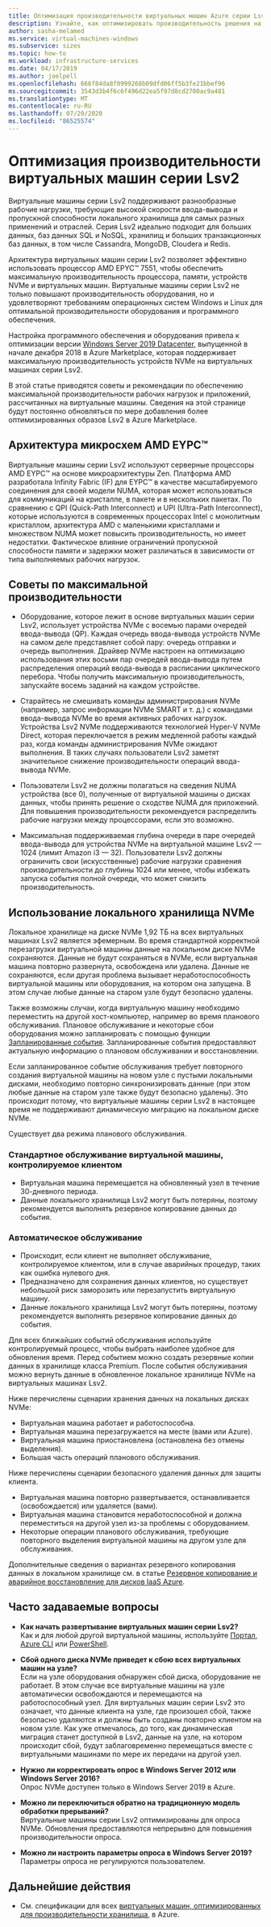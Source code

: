 ```yaml
---
title: Оптимизация производительности виртуальных машин Azure серии Lsv2 — хранилище
description: Узнайте, как оптимизировать производительность решения на виртуальных машинах серии Lsv2.
author: sasha-melamed
ms.service: virtual-machines-windows
ms.subservice: sizes
ms.topic: how-to
ms.workload: infrastructure-services
ms.date: 04/17/2019
ms.author: joelpell
ms.openlocfilehash: 666f84da8f0999268b09dfd06ff5b3fe21bbef96
ms.sourcegitcommit: 3543d3b4f6c6f496d22ea5f97d8cd2700ac9a481
ms.translationtype: MT
ms.contentlocale: ru-RU
ms.lasthandoff: 07/20/2020
ms.locfileid: "86525574"
---
```

# <a name="optimize-performance-on-the-lsv2-series-virtual-machines"></a>Оптимизация производительности виртуальных машин серии Lsv2

Виртуальные машины серии Lsv2 поддерживают разнообразные рабочие нагрузки, требующие высокой скорости ввода-вывода и пропускной способности локального хранилища для самых разных применений и отраслей.  Серия Lsv2 идеально подходит для больших данных, баз данных SQL и NoSQL, хранилищ и больших транзакционных баз данных, в том числе Cassandra, MongoDB, Cloudera и Redis.

Архитектура виртуальных машин серии Lsv2 позволяет эффективно использовать процессор AMD EPYC™ 7551, чтобы обеспечить максимальную производительность процессора, памяти, устройств NVMe и виртуальных машин. Виртуальные машины серии Lsv2 не только повышают производительность оборудования, но и удовлетворяют требованиям операционных систем Windows и Linux для оптимальной производительности оборудования и программного обеспечения.

Настройка программного обеспечения и оборудования привела к оптимизации версии [Windows Server 2019 Datacenter](https://www.microsoft.com/cloud-platform/windows-server-pricing), выпущенной в начале декабря 2018 в Azure Marketplace, которая поддерживает максимальную производительность устройств NVMe на виртуальных машинах серии Lsv2.

В этой статье приводятся советы и рекомендации по обеспечению максимальной производительности рабочих нагрузок и приложений, рассчитанных на виртуальные машины. Сведения на этой странице будут постоянно обновляться по мере добавления более оптимизированных образов Lsv2 в Azure Marketplace.

## <a name="amd-eypc-chipset-architecture"></a>Архитектура микросхем AMD EYPC™

Виртуальные машины серии Lsv2 используют серверные процессоры AMD EYPC™ на основе микроархитектуры Zen. Платформа AMD разработала Infinity Fabric (IF) для EYPC™ в качестве масштабируемого соединения для своей модели NUMA, которая может использоваться для коммуникаций на кристалле, в пакете и в нескольких пакетах. По сравнению с QPI (Quick-Path Interconnect) и UPI (Ultra-Path Interconnect), которые используются в современных процессорах Intel с монолитным кристаллом, архитектура AMD с маленькими кристаллами и множеством NUMA может повысить производительность, но имеет недостатки. Фактическое влияние ограничений пропускной способности памяти и задержки может различаться в зависимости от типа выполняемых рабочих нагрузок.

## <a name="tips-for-maximizing-performance"></a>Советы по максимальной производительности

* Оборудование, которое лежит в основе виртуальных машин серии Lsv2, использует устройства NVMe с восемью парами очередей ввода-вывода (QP). Каждая очередь ввода-вывода устройств NVMe на самом деле представляет собой пару: очередь отправки и очередь выполнения. Драйвер NVMe настроен на оптимизацию использования этих восьми пар очередей ввода-вывода путем распределения операций ввода-вывода в расписании циклического перебора. Чтобы получить максимальную производительность, запускайте восемь заданий на каждом устройстве.

* Старайтесь не смешивать команды администрирования NVMe (например, запрос информации NVMe SMART и т. д.) с командами ввода-вывода NVMe во время активных рабочих нагрузок. Устройства Lsv2 NVMe поддерживаются технологией Hyper-V NVMe Direct, которая переключается в режим медленной работы каждый раз, когда команды администрирования NVMe ожидают выполнения. В таких случаях пользователи Lsv2 заметят значительное снижение производительности операций ввода-вывода NVMe.

* Пользователи Lsv2 не должны полагаться на сведения NUMA устройства (все 0), полученные от виртуальной машины о дисках данных, чтобы принять решение о сходстве NUMA для приложений. Для повышения производительности рекомендуется распределить рабочие нагрузки между процессорами, если это возможно. 

* Максимальная поддерживаемая глубина очереди в паре очередей ввода-вывода для устройства NVMe на виртуальной машине Lsv2 — 1024 (лимит Amazon i3 — 32). Пользователи Lsv2 должны ограничить свои (искусственные) рабочие нагрузки сравнения производительности до глубины 1024 или менее, чтобы избежать запуска события полной очереди, что может снизить производительность.

## <a name="utilizing-local-nvme-storage"></a>Использование локального хранилища NVMe

Локальное хранилище на диске NVMe 1,92 ТБ на всех виртуальных машинах Lsv2 является эфемерным. Во время стандартной корректной перезагрузки виртуальной машины данные на локальном диске NVMe сохраняются. Данные не будут сохраняться в NVMe, если виртуальная машина повторно развернута, освобождена или удалена. Данные не сохраняются, если другая проблема вызывает неработоспособность виртуальной машины или оборудования, на котором она запущена. В этом случае любые данные на старом узле будут безопасно удалены.

Также возможны случаи, когда виртуальную машину необходимо переместить на другой хост-компьютер, например во время планового обслуживания. Плановое обслуживание и некоторые сбои оборудования можно запланировать с помощью функции [Запланированные события](scheduled-events.md). Запланированные события предоставляют актуальную информацию о плановом обслуживании и восстановлении.

Если запланированное событие обслуживания требует повторного создания виртуальной машины на новом узле с пустыми локальными дисками, необходимо повторно синхронизировать данные (при этом любые данные на старом узле также будут безопасно удалены). Это происходит потому, что виртуальные машины серии Lsv2 в настоящее время не поддерживают динамическую миграцию на локальном диске NVMe.

Существует два режима планового обслуживания.

### <a name="standard-vm-customer-controlled-maintenance"></a>Стандартное обслуживание виртуальной машины, контролируемое клиентом

- Виртуальная машина перемещается на обновленный узел в течение 30-дневного периода.
- Данные локального хранилища Lsv2 могут быть потеряны, поэтому рекомендуется выполнять резервное копирование данных до события.

### <a name="automatic-maintenance"></a>Автоматическое обслуживание

- Происходит, если клиент не выполняет обслуживание, контролируемое клиентом, или в случае аварийных процедур, таких как ошибка нулевого дня.
- Предназначено для сохранения данных клиентов, но существует небольшой риск заморозить или перезапустить виртуальную машину.
- Данные локального хранилища Lsv2 могут быть потеряны, поэтому рекомендуется выполнять резервное копирование данных до события.

Для всех ближайших событий обслуживания используйте контролируемый процесс, чтобы выбрать наиболее удобное для обновления время. Перед событием можно создать резервные копии данных в хранилище класса Premium. После события обслуживания можно вернуть данные в обновленное локальное хранилище NVMe на виртуальных машинах Lsv2.

Ниже перечислены сценарии хранения данных на локальных дисках NVMe:

- Виртуальная машина работает и работоспособна.
- Виртуальная машина перезагружается на месте (вами или Azure).
- Виртуальная машина приостановлена (остановлена без отмены выделения).
- Большая часть операций планового обслуживания.

Ниже перечислены сценарии безопасного удаления данных для защиты клиента.

- Виртуальная машина повторно развертывается, останавливается (освобождается) или удаляется (вами).
- Виртуальная машина становится неработоспособной и должна переместиться на другой узел из-за проблемы с оборудованием.
- Некоторые операции планового обслуживания, требующие повторного выделения виртуальной машины на другом узле для обслуживания.

Дополнительные сведения о вариантах резервного копирования данных в локальном хранилище см. в статье [Резервное копирование и аварийное восстановление для дисков IaaS Azure](backup-and-disaster-recovery-for-azure-iaas-disks.md).

## <a name="frequently-asked-questions"></a>Часто задаваемые вопросы

* **Как начать развертывание виртуальных машин серии Lsv2?**  
   Как и для любой другой виртуальной машины, используйте [Портал](quick-create-portal.md), [Azure CLI](quick-create-cli.md) или [PowerShell](quick-create-powershell.md).

* **Сбой одного диска NVMe приведет к сбою всех виртуальных машин на узле?**  
   Если на узле оборудования обнаружен сбой диска, оборудование не работает. В этом случае все виртуальные машины на узле автоматически освобождаются и перемещаются на работоспособный узел. Для виртуальных машин серии Lsv2 это означает, что данные клиента на узле, где произошел сбой, также безопасно удаляются и должны быть созданы повторно клиентом на новом узле. Как уже отмечалось, до того, как динамическая миграция станет доступной в Lsv2, данные на узле, на котором происходит сбой, будут заблаговременно перемещаться вместе с виртуальными машинами по мере их передачи на другой узел.

* **Нужно ли корректировать опрос в Windows Server 2012 или Windows Server 2016?**  
   Опрос NVMe доступен только в Windows Server 2019 в Azure.  

* **Можно ли переключиться обратно на традиционную модель обработки прерываний?**  
   Виртуальные машины серии Lsv2 оптимизированы для опроса NVMe. Обновления предоставляются непрерывно для повышения производительности опроса.

* **Можно ли настроить параметры опроса в Windows Server 2019?**  
   Параметры опроса не регулируются пользователем.
   
## <a name="next-steps"></a>Дальнейшие действия

* См. спецификации для всех [виртуальных машин, оптимизированных для производительности хранилища](../sizes-storage.md), в Azure.
